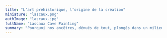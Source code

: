 ```yaml
---
title: "L’art préhistorique, l’origine de la création"
miniature: "lascaux.png"
authImage: "lascaux.jpg"
fullName: "Lascaux Cave Painting"
summary: "Pourquoi nos ancêtres, dénués de tout, plongés dans un milieu hostile à leur survie, ont pris le temps de recouvrir de pigments les parois de grottes obscures ?"
---
```

